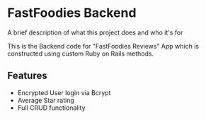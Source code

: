 
# FastFoodies Backend

A brief description of what this project does and who it's for

This is the Backend code for "FastFoodies Reviews" App which is constructed using custom Ruby on Rails methods.
## Features

- Encrypted User login via Bcrypt
- Average Star rating 
- Full CRUD functionality


